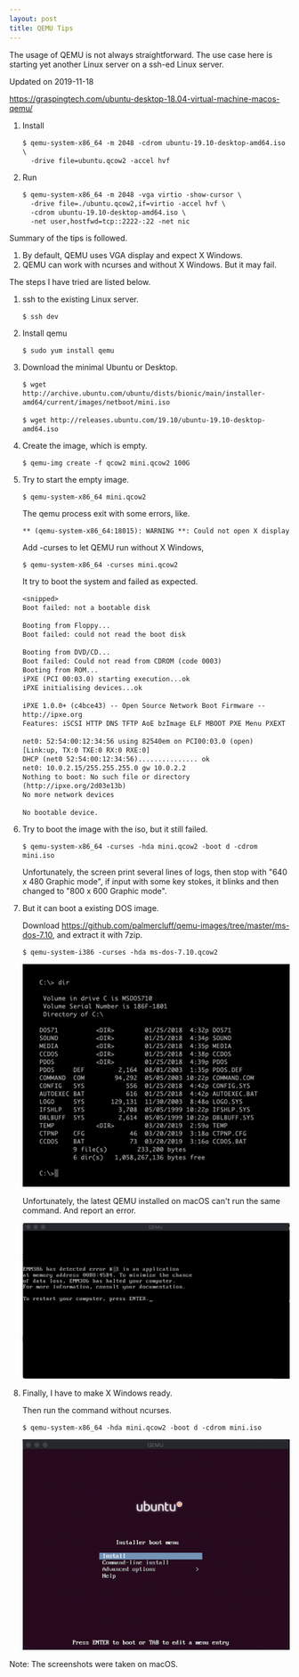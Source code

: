 ```yaml
---
layout: post
title: QEMU Tips
---
```


The usage of QEMU is not always straightforward. The use case here is 
starting yet another Linux server on a ssh-ed Linux server. 

Updated on 2019-11-18

https://graspingtech.com/ubuntu-desktop-18.04-virtual-machine-macos-qemu/ 

1.  Install

        $ qemu-system-x86_64 -m 2048 -cdrom ubuntu-19.10-desktop-amd64.iso \
          -drive file=ubuntu.qcow2 -accel hvf

2.  Run

        $ qemu-system-x86_64 -m 2048 -vga virtio -show-cursor \
          -drive file=./ubuntu.qcow2,if=virtio -accel hvf \
          -cdrom ubuntu-19.10-desktop-amd64.iso \
          -net user,hostfwd=tcp::2222-:22 -net nic

Summary of the tips is followed.

1.  By default, QEMU uses VGA display and expect X Windows.
2.  QEMU can work with ncurses and without X Windows. But it may fail.

The steps I have tried are listed below.

1.  ssh to the existing Linux server.
    
        $ ssh dev

2.  Install qemu 
    
        $ sudo yum install qemu

3.  Download the minimal Ubuntu or Desktop.
    
        $ wget http://archive.ubuntu.com/ubuntu/dists/bionic/main/installer-amd64/current/images/netboot/mini.iso

        $ wget http://releases.ubuntu.com/19.10/ubuntu-19.10-desktop-amd64.iso

4.  Create the image, which is empty.
    
        $ qemu-img create -f qcow2 mini.qcow2 100G

5.  Try to start the empty image. 
    
        $ qemu-system-x86_64 mini.qcow2 
    
    The qemu process exit with some errors, like.
    
        ** (qemu-system-x86_64:18015): WARNING **: Could not open X display
    
    Add -curses to let QEMU run without X Windows, 
    
        $ qemu-system-x86_64 -curses mini.qcow2
    
    It try to boot the system and failed as expected.
    
        <snipped>
        Boot failed: not a bootable disk
        
        Booting from Floppy...
        Boot failed: could not read the boot disk
        
        Booting from DVD/CD...
        Boot failed: Could not read from CDROM (code 0003)
        Booting from ROM...
        iPXE (PCI 00:03.0) starting execution...ok
        iPXE initialising devices...ok
        
        iPXE 1.0.0+ (c4bce43) -- Open Source Network Boot Firmware -- http://ipxe.org
        Features: iSCSI HTTP DNS TFTP AoE bzImage ELF MBOOT PXE Menu PXEXT
        
        net0: 52:54:00:12:34:56 using 82540em on PCI00:03.0 (open)
        [Link:up, TX:0 TXE:0 RX:0 RXE:0]
        DHCP (net0 52:54:00:12:34:56)............... ok
        net0: 10.0.2.15/255.255.255.0 gw 10.0.2.2
        Nothing to boot: No such file or directory (http://ipxe.org/2d03e13b)
        No more network devices
        
        No bootable device.

6.  Try to boot the image with the iso, but it still failed.
    
        $ qemu-system-x86_64 -curses -hda mini.qcow2 -boot d -cdrom mini.iso
    
    Unfortunately, the screen print several lines of logs, then stop with
    "640 x 480 Graphic mode", if input with some key stokes, it blinks 
    and then changed to "800 x 600 Graphic mode".

7.  But it can boot a existing DOS image.
    
    Download <https://github.com/palmercluff/qemu-images/tree/master/ms-dos-7.10>, 
    and extract it with 7zip.
    
        $ qemu-system-i386 -curses -hda ms-dos-7.10.qcow2
    
    ![DOS](/images/qemu-dos.png "DOS")

    Unfortunately, the latest QEMU installed on macOS can't run the same command.
    And report an error.
    
    ![DOS](/images/qemu-dos-macos.png "DOS")
    
8.  Finally, I have to make X Windows ready.
    
    Then run the command without ncurses.
    
        $ qemu-system-x86_64 -hda mini.qcow2 -boot d -cdrom mini.iso
    
    ![Ubuntu](/images/qemu-ubuntu.png "Ubuntu")

Note: The screenshots were taken on macOS.
